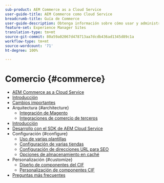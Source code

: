 ```yaml
---
sub-product: AEM Commerce as a Cloud Service
user-guide-title: AEM Commerce como Cloud Service
breadcrumb-title: Guía de Commerce
user-guide-description: Obtenga información sobre cómo usar y administrar Experience Manager Comercio as a Cloud Service.
feature-set: Experience Manager Sites
translation-type: tm+mt
source-git-commit: 80a59a02067d478713aa7dcdb436ad1345d89c1a
workflow-type: tm+mt
source-wordcount: '71'
ht-degree: 100%

---
```



# Comercio {#commerce}

+ [AEM Commerce as a Cloud Service](/help/commerce-cloud/home.md)
+ [Introducción](overview.md)
+ [Cambios importantes](changes.md)
+ Arquitectura {#architecture}
   + [Integración de Magento](architecture/magento.md)
   + [Integraciones de comercio de terceros](architecture/third-party.md)
+ [Introducción](getting-started.md)
+ [Desarrollo con el SDK de AEM Cloud Service](develop.md)
+ Configuración {#configure}
   + [Uso de varias plantillas](configuring/multi-template-usage.md)
   + [Configuración de varias tiendas](configuring/multi-store-setup.md)
   + [Configuración de direcciones URL para SEO](configuring/advanced-url-configuration.md)
   + [Opciones de almacenamiento en caché](configuring/caching.md)
+ Personalización {#customize}
   + [Diseño de componentes del CIF](customizing/style-cif-component.md)
   + [Personalización de componentes CIF](customizing/customize-cif-components.md)
+ [Preguntas más frecuentes](faq.md)
